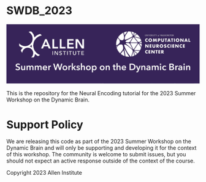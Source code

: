 # SWDB_2023
![SWDB_2023](/code/resources/cropped-SummerWorkshop_Header.png)

This is the repository for the Neural Encoding tutorial for the 2023 Summer Workshop on the Dynamic Brain.

# Support Policy

We are releasing this code as part of the 2023 Summer Workshop on the Dynamic Brain and will only be supporting and developing it for the context of this workshop. The community is welcome to submit issues, but you should not expect an active response outside of the context of the course.

Copyright 2023 Allen Institute
